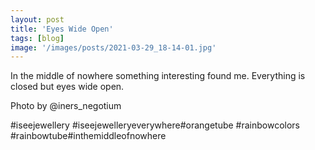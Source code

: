 ```yaml
---
layout: post
title: 'Eyes Wide Open'
tags: [blog]
image: '/images/posts/2021-03-29_18-14-01.jpg'
---
```


In the middle of nowhere something interesting found me. Everything is closed but eyes wide open.

Photo by @iners_negotium

#iseejewellery #iseejewelleryeverywhere#orangetube #rainbowcolors #rainbowtube#inthemiddleofnowhere 

